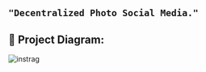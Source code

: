 ## ```"Decentralized Photo Social Media."```


## 🔧 Project Diagram:

![instrag](https://user-images.githubusercontent.com/80381144/140013139-bf5806a6-63a7-4c6a-be90-d01fcefa1318.png)
